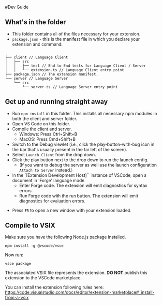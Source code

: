  #Dev Guide

## What's in the folder

* This folder contains all of the files necessary for your extension.
* `package.json` - this is the manifest file in which you declare your extension and command.



```
.
├── client // Language Client
│   ├── src
│   │   ├── test // End to End tests for Language Client / Server
│   │   └── extension.ts // Language Client entry point
├── package.json // The extension manifest.
└── server // Language Server
    └── src
        └── server.ts // Language Server entry point
```


## Get up and running straight away
- Run `npm install` in this folder. This installs all necessary npm modules in both the client and server folder.
- Open VS Code on this folder.
- Compile the client and server.
  - Windows: Press Ctrl+Shift+B
  - MacOS: Press Cmd+Shift+B
- Switch to the Debug viewlet (i.e., click the play-button-with-bug icon in the bar that's usually present in the far left of the screen).
- Select `Launch Client` from the drop down.
- Click the play button next to the drop down to run the launch config.
  - (If you want to debug the server as well use the launch configuration `Attach to Server` instead.)
- In the `[Extension Development Host]`` instance of VSCode, open a document in 'Forge' language mode.
  - Enter Forge code. The extension will emit diagnostics for syntax errors.
  - Run Forge code with the run button. The extension will emit diagnostics for evaluation errors.



* Press `F5` to open a new window with your extension loaded.


## Compile to VSIX


Make sure you have the following Node.js package installed.
```
npm install -g @vscode/vsce
```

Now run:
```
vsce package
```

The associated VSIX file represents the extension. **DO NOT** publish this extension to the VSCode marketplace.

You can install the extension following rules here: https://code.visualstudio.com/docs/editor/extension-marketplace#_install-from-a-vsix


